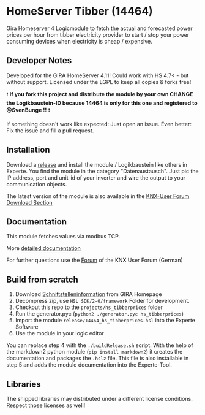 # HomeServer Tibber (14464)
Gira Homeserver 4 Logicmodule to fetch the actual and forecasted power prices per hour from tibber electricity provider to start / stop your power consuming devices when electricity is cheap / expensive.

## Developer Notes

Developed for the GIRA HomeServer 4.11! Could work with HS 4.7< - but without support.
Licensed under the LGPL to keep all copies & forks free!

:exclamation: **If you fork this project and distribute the module by your own CHANGE the Logikbaustein-ID because 14464 is only for this one and registered to @SvenBunge !!** :exclamation:

If something doesn't work like expected: Just open an issue. Even better: Fix the issue and fill a pull request.

## Installation

Download a [release](https://github.com/SvenBunge/hs_tibberprices/releases) and install the module / Logikbaustein like others in Experte.
You find the module in the category "Datenaustausch". Just pic the IP address, port and unit-id of your inverter and wire the output to your communication objects. 

The latest version of the module is also available in the [KNX-User Forum Download Section](https://service.knx-user-forum.de/?comm=download&id=14464)

## Documentation

This module fetches values via modbus TCP.

More [detailed documentation](doc/log14464.md)

For further questions use the [Forum](https://knx-user-forum.de/) of the KNX User Forum (German)

## Build from scratch

1. Download [Schnittstelleninformation](http://www.hs-help.net/hshelp/gira/other_documentation/Schnittstelleninformationen.zip) from GIRA Homepage
2. Decompress zip, use `HSL SDK/2-0/framework` Folder for development.
3. Checkout this repo to the `projects/hs_tibberprices` folder
4. Run the generator.pyc (`python2 ./generator.pyc hs_tibberprices`)
5. Import the module `release/14464_hs_tibberprices.hsl` into the Experte Software
6. Use the module in your logic editor

You can replace step 4 with the `./buildRelease.sh` script. With the help of the markdown2 python module (`pip install markdown2`) it creates the documentation and packages the `.hslz` file. This file is also installable in step 5 and adds the module documentation into the Experte-Tool.  
 
## Libraries

The shipped libraries may distributed under a different license conditions. Respect those licenses as well!
